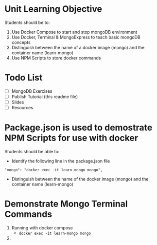 # Unit Learning Objective
Students should be to:
1. Use Docker Compose to start and stop mongoDB environment
2. Use Docker, Terminal & MongoExpress to teach basic mongoDB concepts
3. Distinguish between the name of a docker image (mongo) and the container name (learn-mongo)
4. Use NPM Scripts to store docker commands



# Todo List
- [ ] MongoDB Exercises
- [ ] Publish Tutorial (this readme file)
- [ ] Slides
- [ ] Resources

# Package.json is used to demostrate NPM Scripts for use with docker
Students should be able to:
* Identify the following line in the package.json file
```
"mongo": "docker exec -it learn-mongo mongo",
```
* Distinguish between the name of the docker image (mongo) and the container name (learn-mongo)

# Demonstrate Mongo Terminal Commands
1. Running with docker compose
     - ```docker exec -it learn-mongo mongo```
2. 